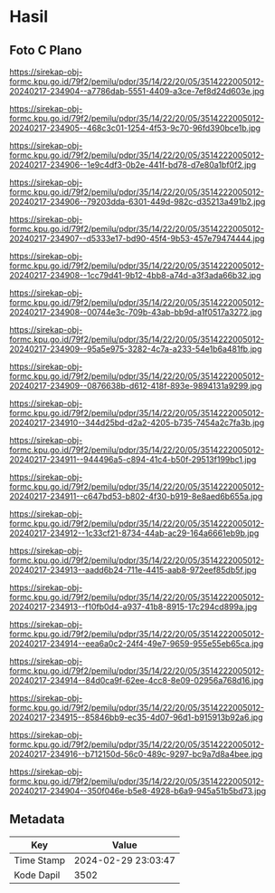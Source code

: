 # Hasil

## Foto C Plano

https://sirekap-obj-formc.kpu.go.id/79f2/pemilu/pdpr/35/14/22/20/05/3514222005012-20240217-234904--a7786dab-5551-4409-a3ce-7ef8d24d603e.jpg

https://sirekap-obj-formc.kpu.go.id/79f2/pemilu/pdpr/35/14/22/20/05/3514222005012-20240217-234905--468c3c01-1254-4f53-9c70-96fd390bce1b.jpg

https://sirekap-obj-formc.kpu.go.id/79f2/pemilu/pdpr/35/14/22/20/05/3514222005012-20240217-234906--1e9c4df3-0b2e-441f-bd78-d7e80a1bf0f2.jpg

https://sirekap-obj-formc.kpu.go.id/79f2/pemilu/pdpr/35/14/22/20/05/3514222005012-20240217-234906--79203dda-6301-449d-982c-d35213a491b2.jpg

https://sirekap-obj-formc.kpu.go.id/79f2/pemilu/pdpr/35/14/22/20/05/3514222005012-20240217-234907--d5333e17-bd90-45f4-9b53-457e79474444.jpg

https://sirekap-obj-formc.kpu.go.id/79f2/pemilu/pdpr/35/14/22/20/05/3514222005012-20240217-234908--1cc79d41-9b12-4bb8-a74d-a3f3ada66b32.jpg

https://sirekap-obj-formc.kpu.go.id/79f2/pemilu/pdpr/35/14/22/20/05/3514222005012-20240217-234908--00744e3c-709b-43ab-bb9d-a1f0517a3272.jpg

https://sirekap-obj-formc.kpu.go.id/79f2/pemilu/pdpr/35/14/22/20/05/3514222005012-20240217-234909--95a5e975-3282-4c7a-a233-54e1b6a481fb.jpg

https://sirekap-obj-formc.kpu.go.id/79f2/pemilu/pdpr/35/14/22/20/05/3514222005012-20240217-234909--0876638b-d612-418f-893e-9894131a9299.jpg

https://sirekap-obj-formc.kpu.go.id/79f2/pemilu/pdpr/35/14/22/20/05/3514222005012-20240217-234910--344d25bd-d2a2-4205-b735-7454a2c7fa3b.jpg

https://sirekap-obj-formc.kpu.go.id/79f2/pemilu/pdpr/35/14/22/20/05/3514222005012-20240217-234911--944496a5-c894-41c4-b50f-29513f199bc1.jpg

https://sirekap-obj-formc.kpu.go.id/79f2/pemilu/pdpr/35/14/22/20/05/3514222005012-20240217-234911--c647bd53-b802-4f30-b919-8e8aed6b655a.jpg

https://sirekap-obj-formc.kpu.go.id/79f2/pemilu/pdpr/35/14/22/20/05/3514222005012-20240217-234912--1c33cf21-8734-44ab-ac29-164a6661eb9b.jpg

https://sirekap-obj-formc.kpu.go.id/79f2/pemilu/pdpr/35/14/22/20/05/3514222005012-20240217-234913--aadd6b24-711e-4415-aab8-972eef85db5f.jpg

https://sirekap-obj-formc.kpu.go.id/79f2/pemilu/pdpr/35/14/22/20/05/3514222005012-20240217-234913--f10fb0d4-a937-41b8-8915-17c294cd899a.jpg

https://sirekap-obj-formc.kpu.go.id/79f2/pemilu/pdpr/35/14/22/20/05/3514222005012-20240217-234914--eea6a0c2-24f4-49e7-9659-955e55eb65ca.jpg

https://sirekap-obj-formc.kpu.go.id/79f2/pemilu/pdpr/35/14/22/20/05/3514222005012-20240217-234914--84d0ca9f-62ee-4cc8-8e09-02956a768d16.jpg

https://sirekap-obj-formc.kpu.go.id/79f2/pemilu/pdpr/35/14/22/20/05/3514222005012-20240217-234915--85846bb9-ec35-4d07-96d1-b915913b92a6.jpg

https://sirekap-obj-formc.kpu.go.id/79f2/pemilu/pdpr/35/14/22/20/05/3514222005012-20240217-234916--b712150d-56c0-489c-9297-bc9a7d8a4bee.jpg

https://sirekap-obj-formc.kpu.go.id/79f2/pemilu/pdpr/35/14/22/20/05/3514222005012-20240217-234904--350f046e-b5e8-4928-b6a9-945a51b5bd73.jpg


## Metadata

| Key        | Value               |
| ---------- | ------------------- |
| Time Stamp | 2024-02-29 23:03:47 |
| Kode Dapil | 3502                |



